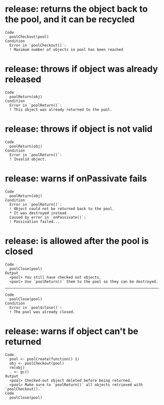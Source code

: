 # release: returns the object back to the pool, and it can be recycled

    Code
      poolCheckout(pool)
    Condition
      Error in `poolCheckout()`:
      ! Maximum number of objects in pool has been reached

# release: throws if object was already released

    Code
      poolReturn(obj)
    Condition
      Error in `poolReturn()`:
      ! This object was already returned to the pool.

# release: throws if object is not valid

    Code
      poolReturn(obj)
    Condition
      Error in `poolReturn()`:
      ! Invalid object.

# release: warns if onPassivate fails

    Code
      poolReturn(obj)
    Condition
      Error in `poolReturn()`:
      ! Object could not be returned back to the pool.
      * It was destroyed instead
      Caused by error in `onPassivate()`:
      ! Passivation failed...

# release: is allowed after the pool is closed

    Code
      poolClose(pool)
    Output
      <pool> You still have checked out objects.
      <pool> Use `poolReturn()` them to the pool so they can be destroyed.

---

    Code
      poolClose(pool)
    Condition
      Error in `pool$close()`:
      ! The pool was already closed.

# release: warns if object can't be returned

    Code
      pool <- poolCreate(function() 1)
      obj <- poolCheckout(pool)
      rm(obj)
      . <- gc()
    Output
      <pool> Checked-out object deleted before being returned.
      <pool> Make sure to `poolReturn()` all objects retrieved with `poolCheckout().`
    Code
      poolClose(pool)


